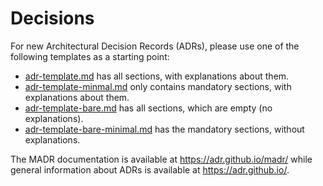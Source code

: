 # Decisions

For new Architectural Decision Records (ADRs), please use one of the following templates as a starting point:

* [adr-template.md](adr-template.md) has all sections, with explanations about them.
* [adr-template-minmal.md](adr-template-minimal.md) only contains mandatory sections, with explanations about them. <!-- ### Consequences also contained, though marked as "optional" -->
* [adr-template-bare.md](adr-template-bare.md) has all sections, which are empty (no explanations).
* [adr-template-bare-minimal.md](adr-template-bare-minimal.md) has the mandatory sections, without explanations. <!-- ### Consequences also contained, though marked as "optional" -->

The MADR documentation is available at <https://adr.github.io/madr/> while general information about ADRs is available at <https://adr.github.io/>.
